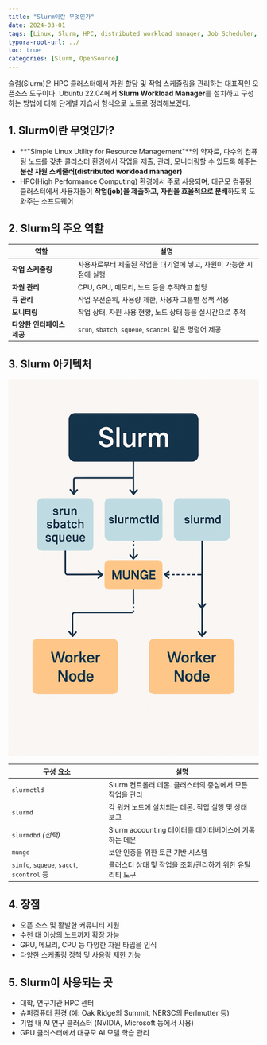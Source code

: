 ```yaml
---
title: "Slurm이란 무엇인가"
date: 2024-03-01
tags: [Linux, Slurm, HPC, distributed workload manager, Job Scheduler, OpenSource]
typora-root-url: ../
toc: true
categories: [Slurm, OpenSource]
---
```


슬럼(Slurm)은 HPC 클러스터에서 자원 할당 및 작업 스케줄링을 관리하는 대표적인 오픈소스 도구이다. Ubuntu 22.04에서 **Slurm Workload Manager**를 설치하고 구성하는 방법에 대해 단계별 자습서 형식으로 노트로 정리해보겠다. 



## 1. Slurm이란 무엇인가? 

* **"Simple Linux Utility for Resource Management"**의 약자로, 다수의 컴퓨팅 노드를 갖춘 클러스터 환경에서 작업을 제출, 관리, 모니터링할 수 있도록 해주는 **분산 자원 스케줄러(distributed workload manager)**
* HPC(High Performance Computing) 환경에서 주로 사용되며, 대규모 컴퓨팅 클러스터에서 사용자들이 **작업(job)을 제출하고, 자원을 효율적으로 분배**하도록 도와주는 소프트웨어



## 2. Slurm의 주요 역할 

| 역할                       | 설명                                                         |
| -------------------------- | ------------------------------------------------------------ |
| **작업 스케줄링**          | 사용자로부터 제출된 작업을 대기열에 넣고, 자원이 가능한 시점에 실행 |
| **자원 관리**              | CPU, GPU, 메모리, 노드 등을 추적하고 할당                    |
| **큐 관리**                | 작업 우선순위, 사용량 제한, 사용자 그룹별 정책 적용          |
| **모니터링**               | 작업 상태, 자원 사용 현황, 노드 상태 등을 실시간으로 추적    |
| **다양한 인터페이스 제공** | `srun`, `sbatch`, `squeue`, `scancel` 같은 명령어 제공       |



## 3. Slurm 아키텍처 

![그림 1 - Slurm 구조](/../images/2024-03/slurm-01.png)

| 구성 요소                                 | 설명                                                      |
| ----------------------------------------- | --------------------------------------------------------- |
| `slurmctld`                               | Slurm 컨트롤러 데몬. 클러스터의 중심에서 모든 작업을 관리 |
| `slurmd`                                  | 각 워커 노드에 설치되는 데몬. 작업 실행 및 상태 보고      |
| `slurmdbd` *(선택)*                       | Slurm accounting 데이터를 데이터베이스에 기록하는 데몬    |
| `munge`                                   | 보안 인증을 위한 토큰 기반 시스템                         |
| `sinfo`, `squeue`, `sacct`, `scontrol` 등 | 클러스터 상태 및 작업을 조회/관리하기 위한 유틸리티 도구  |



## 4. 장점

* 오픈 소스 및 활발한 커뮤니티 지원
* 수천 대 이상의 노드까지 확장 가능
* GPU, 메모리, CPU 등 다양한 자원 타입을 인식
* 다양한 스케줄링 정책 및 사용량 제한 기능



## 5. Slurm이 사용되는 곳

* 대학, 연구기관 HPC 센터
* 슈퍼컴퓨터 환경 (예: Oak Ridge의 Summit, NERSC의 Perlmutter 등)
* 기업 내 AI 연구 클러스터 (NVIDIA, Microsoft 등에서 사용)
* GPU 클러스터에서 대규모 AI 모델 학습 관리


